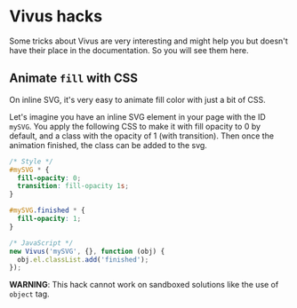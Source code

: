 # Vivus hacks

Some tricks about Vivus are very interesting and might help you but doesn't have their place in the documentation. So you will see them here.

## Animate `fill` with CSS

On inline SVG, it's very easy to animate fill color with just a bit of CSS.

Let's imagine you have an inline SVG element in your page with the ID `mySVG`. You apply the following CSS to make it with fill opacity to 0 by default, and a class with the opacity of 1 (with transition). Then once the animation finished, the class can be added to the svg. 

```css
/* Style */
#mySVG * {
  fill-opacity: 0;
  transition: fill-opacity 1s;
}

#mySVG.finished * {
  fill-opacity: 1;
}
```

```js
/* JavaScript */
new Vivus('mySVG', {}, function (obj) {
  obj.el.classList.add('finished');
});
```

**WARNING**: This hack cannot work on sandboxed solutions like the use of `object` tag.
